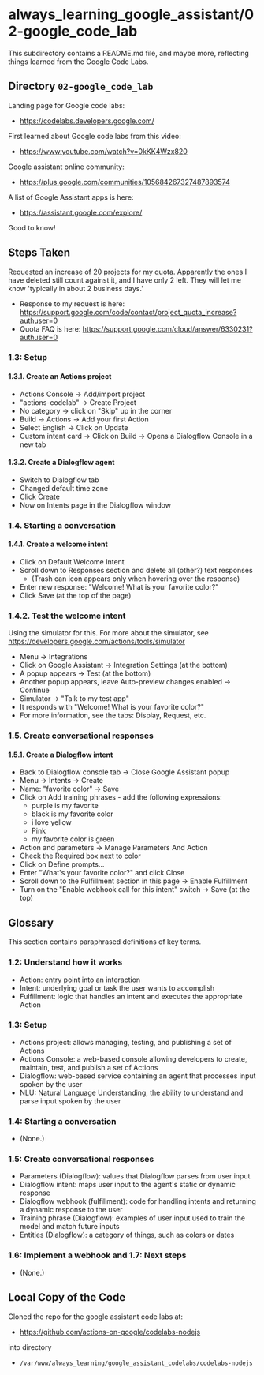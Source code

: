 # always_learning_google_assistant/02-google_code_lab

This subdirectory contains a README.md file, and maybe more, reflecting things learned from the Google Code Labs.

## Directory `02-google_code_lab`

Landing page for Google code labs:

- https://codelabs.developers.google.com/

First learned about Google code labs from this video:

- https://www.youtube.com/watch?v=0kKK4Wzx820

Google assistant online community:

- https://plus.google.com/communities/105684267327487893574

A list of Google Assistant apps is here:

- https://assistant.google.com/explore/

Good to know!

## Steps Taken

Requested an increase of 20 projects for my quota.
Apparently the ones I have deleted still count against it, and I have only 2 left.
They will let me know 'typically in about 2 business days.'

- Response to my request is here: https://support.google.com/code/contact/project_quota_increase?authuser=0
- Quota FAQ is here: https://support.google.com/cloud/answer/6330231?authuser=0

### 1.3: Setup

#### 1.3.1. Create an Actions project

- Actions Console -> Add/import project
- "actions-codelab" -> Create Project
- No category -> click on "Skip" up in the corner
- Build -> Actions -> Add your first Action
- Select English -> Click on Update
- Custom intent card -> Click on Build -> Opens a Dialogflow Console in a new tab

#### 1.3.2. Create a Dialogflow agent

- Switch to Dialogflow tab
- Changed default time zone
- Click Create
- Now on Intents page in the Dialogflow window

### 1.4. Starting a conversation

#### 1.4.1. Create a welcome intent

- Click on Default Welcome Intent
- Scroll down to Responses section and delete all (other?) text responses
  - (Trash can icon appears only when hovering over the response)
- Enter new response: "Welcome! What is your favorite color?"
- Click Save (at the top of the page)

### 1.4.2. Test the welcome intent

Using the simulator for this.
For more about the simulator, see https://developers.google.com/actions/tools/simulator

- Menu -> Integrations
- Click on Google Assistant -> Integration Settings (at the bottom)
- A popup appears -> Test (at the bottom)
- Another popup appears, leave Auto-preview changes enabled -> Continue
- Simulator -> "Talk to my test app"
- It responds with "Welcome! What is your favorite color?"
- For more information, see the tabs: Display, Request, etc.

### 1.5. Create conversational responses

#### 1.5.1. Create a Dialogflow intent

- Back to Dialogflow console tab -> Close Google Assistant popup
- Menu -> Intents -> Create
- Name: "favorite color" -> Save
- Click on Add training phrases - add the following expressions:
  - purple is my favorite
  - black is my favorite color
  - i love yellow
  - Pink
  - my favorite color is green
- Action and parameters -> Manage Parameters And Action
- Check the Required box next to color
- Click on Define prompts...
- Enter "What's your favorite color?" and click Close
- Scroll down to the Fulfillment section in this page -> Enable Fulfillment
- Turn on the "Enable webhook call for this intent" switch -> Save (at the top)


## Glossary

This section contains paraphrased definitions of key terms.

### 1.2: Understand how it works

- Action: entry point into an interaction
- Intent: underlying goal or task the user wants to accomplish
- Fulfillment: logic that handles an intent and executes the appropriate Action

### 1.3: Setup

- Actions project: allows managing, testing, and publishing a set of Actions
- Actions Console: a web-based console allowing developers to create, maintain, test, and publish a set of Actions
- Dialogflow: web-based service containing an agent that processes input spoken by the user
- NLU: Natural Language Understanding, the ability to understand and parse input spoken by the user

### 1.4: Starting a conversation

- (None.)

### 1.5: Create conversational responses

- Parameters (Dialogflow): values that Dialogflow parses from user input
- Dialogflow intent: maps user input to the agent's static or dynamic response
- Dialogflow webhook (fulfillment): code for handling intents and returning a dynamic response to the user
- Training phrase (Dialogflow): examples of user input used to train the model and match future inputs
- Entities (Dialogflow): a category of things, such as colors or dates

### 1.6: Implement a webhook and 1.7: Next steps

- (None.)

## Local Copy of the Code

Cloned the repo for the google assistant code labs at:

- https://github.com/actions-on-google/codelabs-nodejs

into directory

- `/var/www/always_learning/google_assistant_codelabs/codelabs-nodejs`



